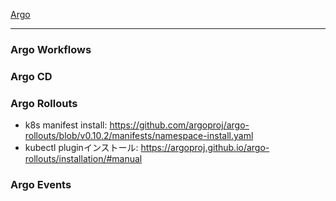 [Argo](https://argoproj.github.io)

---

### Argo Workflows
### Argo CD
### Argo Rollouts

* k8s manifest install: https://github.com/argoproj/argo-rollouts/blob/v0.10.2/manifests/namespace-install.yaml
* kubectl pluginインストール: https://argoproj.github.io/argo-rollouts/installation/#manual
### Argo Events
